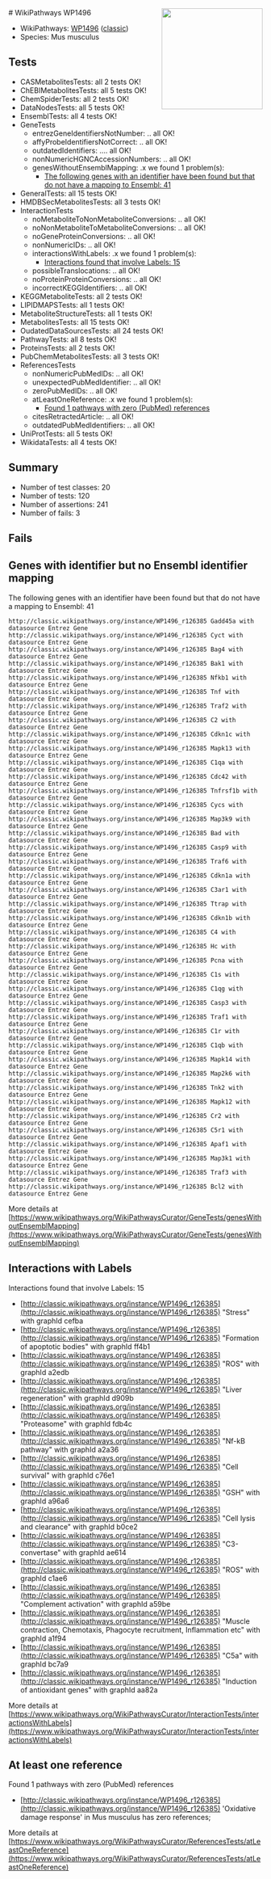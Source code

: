 <img style="float: right; width: 200px" src="https://upload.wikimedia.org/wikipedia/commons/thumb/8/83/Wplogo_with_text_500.png/640px-Wplogo_with_text_500.png" />
# WikiPathways WP1496

* WikiPathways: [WP1496](https://wikipathways.org/pathways/WP1496) ([classic](https://classic.wikipathways.org/instance/WP1496))
* Species: Mus musculus
## Tests
* CASMetabolitesTests: all 2 tests OK!
* ChEBIMetabolitesTests: all 5 tests OK!
* ChemSpiderTests: all 2 tests OK!
* DataNodesTests: all 5 tests OK!
* EnsemblTests: all 4 tests OK!
* GeneTests
    * entrezGeneIdentifiersNotNumber: .. all OK!
    * affyProbeIdentifiersNotCorrect: .. all OK!
    * outdatedIdentifiers: .... all OK!
    * nonNumericHGNCAccessionNumbers: .. all OK!
    * genesWithoutEnsemblMapping: .x we found 1 problem(s):
        * [The following genes with an identifier have been found but that do not have a mapping to Ensembl: 41](#c4e5436b)
* GeneralTests: all 15 tests OK!
* HMDBSecMetabolitesTests: all 3 tests OK!
* InteractionTests
    * noMetaboliteToNonMetaboliteConversions: .. all OK!
    * noNonMetaboliteToMetaboliteConversions: .. all OK!
    * noGeneProteinConversions: .. all OK!
    * nonNumericIDs: .. all OK!
    * interactionsWithLabels: .x we found 1 problem(s):
        * [Interactions found that involve Labels: 15](#fe97a8bd)
    * possibleTranslocations: .. all OK!
    * noProteinProteinConversions: .. all OK!
    * incorrectKEGGIdentifiers: .. all OK!
* KEGGMetaboliteTests: all 2 tests OK!
* LIPIDMAPSTests: all 1 tests OK!
* MetaboliteStructureTests: all 1 tests OK!
* MetabolitesTests: all 15 tests OK!
* OudatedDataSourcesTests: all 24 tests OK!
* PathwayTests: all 8 tests OK!
* ProteinsTests: all 2 tests OK!
* PubChemMetabolitesTests: all 3 tests OK!
* ReferencesTests
    * nonNumericPubMedIDs: .. all OK!
    * unexpectedPubMedIdentifier: .. all OK!
    * zeroPubMedIDs: .. all OK!
    * atLeastOneReference: .x we found 1 problem(s):
        * [Found 1 pathways with zero (PubMed) references](#d0a459f0)
    * citesRetractedArticle: .. all OK!
    * outdatedPubMedIdentifiers: .. all OK!
* UniProtTests: all 5 tests OK!
* WikidataTests: all 4 tests OK!


## Summary

* Number of test classes: 20
* Number of tests: 120
* Number of assertions: 241
* Number of fails: 3

## Fails

<a name="c4e5436b" />

## Genes with identifier but no Ensembl identifier mapping

The following genes with an identifier have been found but that do not have a mapping to Ensembl: 41
```
http://classic.wikipathways.org/instance/WP1496_r126385 Gadd45a with datasource Entrez Gene
http://classic.wikipathways.org/instance/WP1496_r126385 Cyct with datasource Entrez Gene
http://classic.wikipathways.org/instance/WP1496_r126385 Bag4 with datasource Entrez Gene
http://classic.wikipathways.org/instance/WP1496_r126385 Bak1 with datasource Entrez Gene
http://classic.wikipathways.org/instance/WP1496_r126385 Nfkb1 with datasource Entrez Gene
http://classic.wikipathways.org/instance/WP1496_r126385 Tnf with datasource Entrez Gene
http://classic.wikipathways.org/instance/WP1496_r126385 Traf2 with datasource Entrez Gene
http://classic.wikipathways.org/instance/WP1496_r126385 C2 with datasource Entrez Gene
http://classic.wikipathways.org/instance/WP1496_r126385 Cdkn1c with datasource Entrez Gene
http://classic.wikipathways.org/instance/WP1496_r126385 Mapk13 with datasource Entrez Gene
http://classic.wikipathways.org/instance/WP1496_r126385 C1qa with datasource Entrez Gene
http://classic.wikipathways.org/instance/WP1496_r126385 Cdc42 with datasource Entrez Gene
http://classic.wikipathways.org/instance/WP1496_r126385 Tnfrsf1b with datasource Entrez Gene
http://classic.wikipathways.org/instance/WP1496_r126385 Cycs with datasource Entrez Gene
http://classic.wikipathways.org/instance/WP1496_r126385 Map3k9 with datasource Entrez Gene
http://classic.wikipathways.org/instance/WP1496_r126385 Bad with datasource Entrez Gene
http://classic.wikipathways.org/instance/WP1496_r126385 Casp9 with datasource Entrez Gene
http://classic.wikipathways.org/instance/WP1496_r126385 Traf6 with datasource Entrez Gene
http://classic.wikipathways.org/instance/WP1496_r126385 Cdkn1a with datasource Entrez Gene
http://classic.wikipathways.org/instance/WP1496_r126385 C3ar1 with datasource Entrez Gene
http://classic.wikipathways.org/instance/WP1496_r126385 Ttrap with datasource Entrez Gene
http://classic.wikipathways.org/instance/WP1496_r126385 Cdkn1b with datasource Entrez Gene
http://classic.wikipathways.org/instance/WP1496_r126385 C4 with datasource Entrez Gene
http://classic.wikipathways.org/instance/WP1496_r126385 Hc with datasource Entrez Gene
http://classic.wikipathways.org/instance/WP1496_r126385 Pcna with datasource Entrez Gene
http://classic.wikipathways.org/instance/WP1496_r126385 C1s with datasource Entrez Gene
http://classic.wikipathways.org/instance/WP1496_r126385 C1qg with datasource Entrez Gene
http://classic.wikipathways.org/instance/WP1496_r126385 Casp3 with datasource Entrez Gene
http://classic.wikipathways.org/instance/WP1496_r126385 Traf1 with datasource Entrez Gene
http://classic.wikipathways.org/instance/WP1496_r126385 C1r with datasource Entrez Gene
http://classic.wikipathways.org/instance/WP1496_r126385 C1qb with datasource Entrez Gene
http://classic.wikipathways.org/instance/WP1496_r126385 Mapk14 with datasource Entrez Gene
http://classic.wikipathways.org/instance/WP1496_r126385 Map2k6 with datasource Entrez Gene
http://classic.wikipathways.org/instance/WP1496_r126385 Tnk2 with datasource Entrez Gene
http://classic.wikipathways.org/instance/WP1496_r126385 Mapk12 with datasource Entrez Gene
http://classic.wikipathways.org/instance/WP1496_r126385 Cr2 with datasource Entrez Gene
http://classic.wikipathways.org/instance/WP1496_r126385 C5r1 with datasource Entrez Gene
http://classic.wikipathways.org/instance/WP1496_r126385 Apaf1 with datasource Entrez Gene
http://classic.wikipathways.org/instance/WP1496_r126385 Map3k1 with datasource Entrez Gene
http://classic.wikipathways.org/instance/WP1496_r126385 Traf3 with datasource Entrez Gene
http://classic.wikipathways.org/instance/WP1496_r126385 Bcl2 with datasource Entrez Gene
```

More details at [https://www.wikipathways.org/WikiPathwaysCurator/GeneTests/genesWithoutEnsemblMapping](https://www.wikipathways.org/WikiPathwaysCurator/GeneTests/genesWithoutEnsemblMapping)

<a name="fe97a8bd" />

## Interactions with Labels

Interactions found that involve Labels: 15

* [http://classic.wikipathways.org/instance/WP1496_r126385](http://classic.wikipathways.org/instance/WP1496_r126385) "Stress" with graphId cefba
* [http://classic.wikipathways.org/instance/WP1496_r126385](http://classic.wikipathways.org/instance/WP1496_r126385) "Formation of apoptotic bodies" with graphId ff4b1
* [http://classic.wikipathways.org/instance/WP1496_r126385](http://classic.wikipathways.org/instance/WP1496_r126385) "ROS" with graphId a2edb
* [http://classic.wikipathways.org/instance/WP1496_r126385](http://classic.wikipathways.org/instance/WP1496_r126385) "Liver regeneration" with graphId d909b
* [http://classic.wikipathways.org/instance/WP1496_r126385](http://classic.wikipathways.org/instance/WP1496_r126385) "Proteasome" with graphId fdb4c
* [http://classic.wikipathways.org/instance/WP1496_r126385](http://classic.wikipathways.org/instance/WP1496_r126385) "Nf-kB pathway" with graphId a2a36
* [http://classic.wikipathways.org/instance/WP1496_r126385](http://classic.wikipathways.org/instance/WP1496_r126385) "Cell survival" with graphId c76e1
* [http://classic.wikipathways.org/instance/WP1496_r126385](http://classic.wikipathways.org/instance/WP1496_r126385) "GSH" with graphId a96a6
* [http://classic.wikipathways.org/instance/WP1496_r126385](http://classic.wikipathways.org/instance/WP1496_r126385) "Cell lysis and clearance" with graphId b0ce2
* [http://classic.wikipathways.org/instance/WP1496_r126385](http://classic.wikipathways.org/instance/WP1496_r126385) "C3-convertase" with graphId ae614
* [http://classic.wikipathways.org/instance/WP1496_r126385](http://classic.wikipathways.org/instance/WP1496_r126385) "ROS" with graphId c1ae6
* [http://classic.wikipathways.org/instance/WP1496_r126385](http://classic.wikipathways.org/instance/WP1496_r126385) "Complement activation" with graphId a59be
* [http://classic.wikipathways.org/instance/WP1496_r126385](http://classic.wikipathways.org/instance/WP1496_r126385) "Muscle contraction,
Chemotaxis,
Phagocyte recruitment,
Inflammation etc" with graphId a1f94
* [http://classic.wikipathways.org/instance/WP1496_r126385](http://classic.wikipathways.org/instance/WP1496_r126385) "C5a" with graphId bc7a9
* [http://classic.wikipathways.org/instance/WP1496_r126385](http://classic.wikipathways.org/instance/WP1496_r126385) "Induction of antioxidant genes" with graphId aa82a


More details at [https://www.wikipathways.org/WikiPathwaysCurator/InteractionTests/interactionsWithLabels](https://www.wikipathways.org/WikiPathwaysCurator/InteractionTests/interactionsWithLabels)

<a name="d0a459f0" />

## At least one reference

Found 1 pathways with zero (PubMed) references

* [http://classic.wikipathways.org/instance/WP1496_r126385](http://classic.wikipathways.org/instance/WP1496_r126385) 'Oxidative damage response' in Mus musculus has zero references; 


More details at [https://www.wikipathways.org/WikiPathwaysCurator/ReferencesTests/atLeastOneReference](https://www.wikipathways.org/WikiPathwaysCurator/ReferencesTests/atLeastOneReference)

